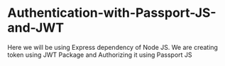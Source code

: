 # Authentication-with-Passport-JS-and-JWT

Here we will be using Express dependency of Node JS. We are creating token using JWT Package and Authorizing it using Passport JS